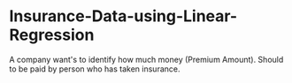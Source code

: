 # Insurance-Data-using-Linear-Regression
A company want's to identify how much money (Premium Amount). Should to be paid by person who has taken insurance.
